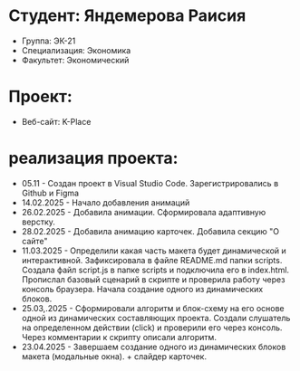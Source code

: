 # Студент: Яндемерова Раисия
- Группа: ЭК-21
- Специализация: Экономика
- Факультет: Экономический


# Проект: 
- Веб-сайт: K-Place

# реализация проекта:
- 05.11 - Создан проект в Visual Studio Code. Зарегистрировались в  Github и Figma 
- 14.02.2025 - Начало добавления анимаций 
- 26.02.2025 - Добавила анимации. Сформировала адаптивную верстку.
- 28.02.2025 - Добавила анимацию карточек. Добавила секцию "О сайте"
- 11.03.2025 - Определили какая часть макета будет динамической и интерактивной. Зафиксировала в файле README.md папки scripts.	Создала файл script.js в папке scripts и подключила его в index.html. Пропислал базовый сценарий в скрипте и проверила работу через консоль браузера. Начала создание одного из динамических блоков. 
- 25.03,.2025 - Сформировали алгоритм и блок-схему на его основе одной из динамических составляющих проекта.
Создали слушатель на определенном действии (click) и проверили его через консоль.
Через комментарии к скрипту описали алгоритм.
- 23.04.2025 - Завершаем создание одного из динамических блоков макета (модальные окна). + слайдер карточек.
